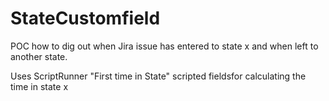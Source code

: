 # StateCustomfield
POC how to dig out when Jira issue has entered to state x and when left to another state.

Uses ScriptRunner "First time in State" scripted fieldsfor calculating the time in state x

